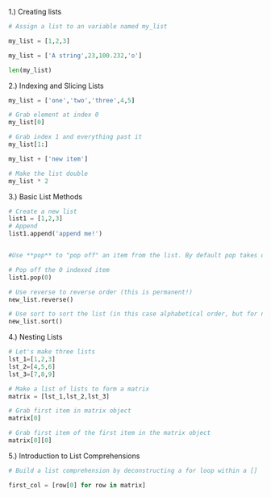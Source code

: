 
1.) Creating lists

```python
# Assign a list to an variable named my_list

my_list = [1,2,3]

my_list = ['A string',23,100.232,'o']

len(my_list)

```


2.) Indexing and Slicing Lists

```python
my_list = ['one','two','three',4,5]

# Grab element at index 0
my_list[0]

# Grab index 1 and everything past it
my_list[1:]

my_list + ['new item']

# Make the list double
my_list * 2
```

3.) Basic List Methods

```python
# Create a new list
list1 = [1,2,3]
# Append
list1.append('append me!')


#Use **pop** to "pop off" an item from the list. By default pop takes off the last index, but you can also specify which index to pop off. Let's see an example:

# Pop off the 0 indexed item
list1.pop(0)

# Use reverse to reverse order (this is permanent!)
new_list.reverse()

# Use sort to sort the list (in this case alphabetical order, but for numbers it will go ascending)
new_list.sort()

```


4.) Nesting Lists

```python
# Let's make three lists
lst_1=[1,2,3]
lst_2=[4,5,6]
lst_3=[7,8,9]

# Make a list of lists to form a matrix
matrix = [lst_1,lst_2,lst_3]

# Grab first item in matrix object
matrix[0]

# Grab first item of the first item in the matrix object
matrix[0][0]
```


5.) Introduction to List Comprehensions

```python
# Build a list comprehension by deconstructing a for loop within a []

first_col = [row[0] for row in matrix]
```